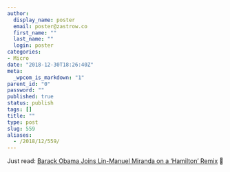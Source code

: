 ```yaml
---
author:
  display_name: poster
  email: poster@zastrow.co
  first_name: ""
  last_name: ""
  login: poster
categories:
- Micro
date: "2018-12-30T18:26:40Z"
meta:
  _wpcom_is_markdown: "1"
parent_id: "0"
password: ""
published: true
status: publish
tags: []
title: ""
type: post
slug: 559
aliases:
  - /2018/12/559/
---
```

<p>Just read: <a href="https://www.nytimes.com/2018/12/21/arts/music/obama-lin-manuel-miranda-hamilton.html">Barack Obama Joins Lin-Manuel Miranda on a ‘Hamilton’ Remix</a> 📰</p>
